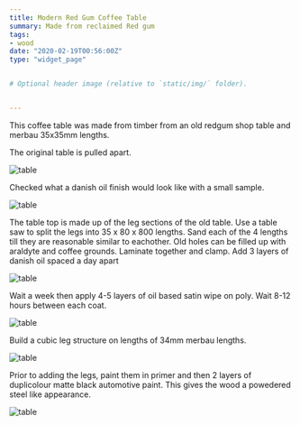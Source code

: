```yaml
---
title: Modern Red Gum Coffee Table
summary: Made from reclaimed Red gum
tags:
- wood
date: "2020-02-19T00:56:00Z"
type: "widget_page" 


# Optional header image (relative to `static/img/` folder).


---
```



This coffee table was made from timber from an old redgum shop table and merbau 35x35mm lengths.

The original table is pulled apart.

![table](/img/project/coffee/I01.jpg) 

Checked what a danish oil finish would look like with a small sample.

![table](/img/project/coffee/I02.jpg) 

The table top is made up of the leg sections of the old table. Use a table saw to split the legs into 35 x 80 x 800 lengths.
Sand each of the 4 lengths till they are reasonable similar to eachother.
Old holes can be filled up with araldyte and coffee grounds. 
Laminate together and clamp.
Add 3 layers of danish oil spaced a day apart

![table](/img/project/coffee/I03.jpg) 

Wait a week then apply 4-5 layers of oil based satin wipe on poly. Wait 8-12 hours between each coat.

![table](/img/project/coffee/I04.jpg) 

Build a cubic leg structure on lengths of 34mm merbau lengths.

![table](/img/project/coffee/I05.jpg) 

Prior to adding the legs, paint them in primer and then 2 layers of duplicolour matte black automotive paint. This gives the wood a powedered steel like appearance.

![table](/img/project/coffee/G4.jpg) 

